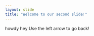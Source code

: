 ```yaml
---
layout: slide
title: "Welcome to our second slide!"
---
```

howdy hey
Use the left arrow to go back!
